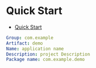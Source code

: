 # Quick Start

- [Quick Start](https://spring.io/quickstart)

```yml
Group: com.example
Artifact: demo
Name: application name
Description: project Description
Package name: com.example.demo
```